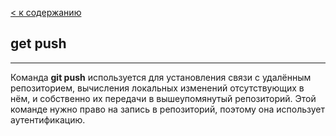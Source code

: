 [< к содержанию](../readme.md)

## get push
---

Команда **git push** используется для установления связи с удалённым репозиторием, вычисления локальных изменений отсутствующих в нём, и собственно их передачи в вышеупомянутый репозиторий. 
Этой команде нужно право на запись в репозиторий, поэтому она использует аутентификацию.